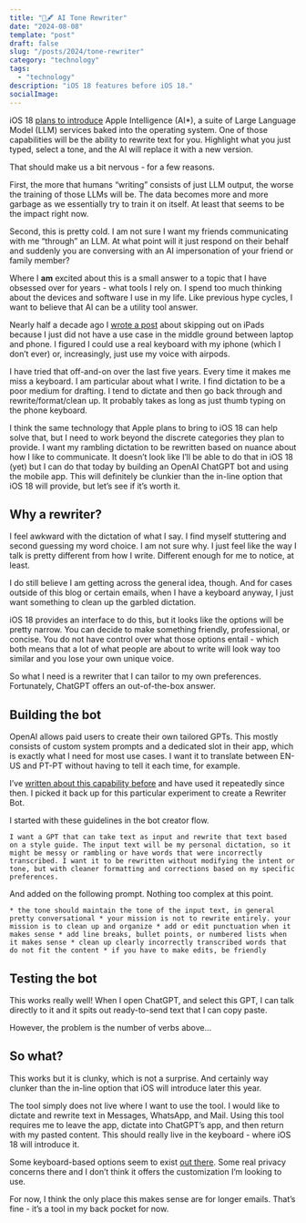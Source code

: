 ```yaml
---
title: "🤖🖋️ AI Tone Rewriter"
date: "2024-08-08"
template: "post"
draft: false
slug: "/posts/2024/tone-rewriter"
category: "technology"
tags:
  - "technology"
description: "iOS 18 features before iOS 18."
socialImage:
---
```


iOS 18 [plans to introduce](https://www.apple.com/ios/ios-18-preview/) Apple Intelligence (AI\*), a suite of Large Language Model (LLM) services baked into the operating system. One of those capabilities will be the ability to rewrite text for you. Highlight what you just typed, select a tone, and the AI will replace it with a new version.

That should make us a bit nervous - for a few reasons.

First, the more that humans “writing” consists of just LLM output, the worse the training of those LLMs will be. The data becomes more and more garbage as we essentially try to train it on itself. At least that seems to be the impact right now.

Second, this is pretty cold. I am not sure I want my friends communicating with me “through” an LLM. At what point will it just respond on their behalf and suddenly you are conversing with an AI impersonation of your friend or family member?

Where I **am** excited about this is a small answer to a topic that I have obsessed over for years \- what tools I rely on. I spend too much thinking about the devices and software I use in my life. Like previous hype cycles, I want to believe that AI can be a utility tool answer.

Nearly half a decade ago I [wrote a post](https://blog.samrhea.com/posts/2020/siri-keyboard) about skipping out on iPads because I just did not have a use case in the middle ground between laptop and phone. I figured I could use a real keyboard with my iphone (which I don’t ever) or, increasingly, just use my voice with airpods.

I have tried that off-and-on over the last five years. Every time it makes me miss a keyboard. I am particular about what I write. I find dictation to be a poor medium for drafting. I tend to dictate and then go back through and rewrite/format/clean up. It probably takes as long as just thumb typing on the phone keyboard.

I think the same technology that Apple plans to bring to iOS 18 can help solve that, but I need to work beyond the discrete categories they plan to provide. I want my rambling dictation to be rewritten based on nuance about how I like to communicate. It doesn’t look like I’ll be able to do that in iOS 18 (yet) but I can do that today by building an OpenAI ChatGPT bot and using the mobile app. This will definitely be clunkier than the in-line option that iOS 18 will provide, but let’s see if it’s worth it.

## Why a rewriter?

I feel awkward with the dictation of what I say. I find myself stuttering and second guessing my word choice. I am not sure why. I just feel like the way I talk is pretty different from how I write. Different enough for me to notice, at least.

I do still believe I am getting across the general idea, though. And for cases outside of this blog or certain emails, when I have a keyboard anyway, I just want something to clean up the garbled dictation.

iOS 18 provides an interface to do this, but it looks like the options will be pretty narrow. You can decide to make something friendly, professional, or concise. You do not have control over what those options entail \- which both means that a lot of what people are about to write will look way too similar and you lose your own unique voice.

So what I need is a rewriter that I can tailor to my own preferences. Fortunately, ChatGPT offers an out-of-the-box answer.

## Building the bot

OpenAI allows paid users to create their own tailored GPTs. This mostly consists of custom system prompts and a dedicated slot in their app, which is exactly what I need for most use cases. I want it to translate between EN-US and PT-PT without having to tell it each time, for example.

I’ve [written about this capability before](https://blog.samrhea.com/posts/2024/alda-bot) and have used it repeatedly since then. I picked it back up for this particular experiment to create a Rewriter Bot.

I started with these guidelines in the bot creator flow.

```
I want a GPT that can take text as input and rewrite that text based on a style guide. The input text will be my personal dictation, so it might be messy or rambling or have words that were incorrectly transcribed. I want it to be rewritten without modifying the intent or tone, but with cleaner formatting and corrections based on my specific preferences.
```

And added on the following prompt. Nothing too complex at this point.

```
* the tone should maintain the tone of the input text, in general pretty conversational * your mission is not to rewrite entirely. your mission is to clean up and organize * add or edit punctuation when it makes sense * add line breaks, bullet points, or numbered lists when it makes sense * clean up clearly incorrectly transcribed words that do not fit the content * if you have to make edits, be friendly
```

## Testing the bot

This works really well\! When I open ChatGPT, and select this GPT, I can talk directly to it and it spits out ready-to-send text that I can copy paste.

However, the problem is the number of verbs above…

## So what?

This works but it is clunky, which is not a surprise. And certainly way clunker than the in-line option that iOS will introduce later this year.

The tool simply does not live where I want to use the tool. I would like to dictate and rewrite text in Messages, WhatsApp, and Mail. Using this tool requires me to leave the app, dictate into ChatGPT’s app, and then return with my pasted content. This should really live in the keyboard \- where iOS 18 will introduce it.

Some keyboard-based options seem to exist [out there](https://apps.apple.com/us/app/omni-ai-keyboard-chat/id6446796339). Some real privacy concerns there and I don’t think it offers the customization I’m looking to use.

For now, I think the only place this makes sense are for longer emails. That’s fine \- it’s a tool in my back pocket for now.
